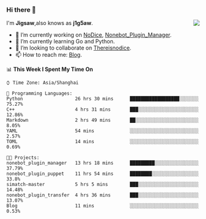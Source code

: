 ### Hi there 👋

<a href="#">
  <img align="right" src="https://github-readme-stats.vercel.app/api?username=Jigsaw111&count_private=true&show_icons=true&title_color=80070B&text_color=B3B3B3&bg_color=212121&icon_color=80070B" />
</a>

I'm **Jigsaw**,also knows as **j1g5aw**.

- 🔭 I’m currently working on [NoDice](https://github.com/thereisnodice/nodice2), [Nonebot_Plugin_Manager](https://github.com/Jigsaw111/nonebot_plugin_manager).
- 🌱 I’m currently learning Go and Python.
- 👯 I’m looking to collaborate on [Thereisnodice](https://github.com/thereisnodice).
- 📫 How to reach me: [Blog](https://blog.maddestroyer.xyz/).

<!--START_SECTION:waka-->
📊 **This Week I Spent My Time On** 

```text
⌚︎ Time Zone: Asia/Shanghai

💬 Programming Languages: 
Python                   26 hrs 30 mins      ██████████████████░░░░░░░   75.27% 
C++                      4 hrs 31 mins       ███░░░░░░░░░░░░░░░░░░░░░░   12.86% 
Markdown                 2 hrs 49 mins       ██░░░░░░░░░░░░░░░░░░░░░░░   8.05% 
YAML                     54 mins             ░░░░░░░░░░░░░░░░░░░░░░░░░   2.57% 
TOML                     14 mins             ░░░░░░░░░░░░░░░░░░░░░░░░░   0.69%

🐱‍💻 Projects: 
nonebot_plugin_manager   13 hrs 18 mins      █████████░░░░░░░░░░░░░░░░   37.79% 
nonebot_plugin_puppet    11 hrs 54 mins      ████████░░░░░░░░░░░░░░░░░   33.8% 
simatch-master           5 hrs 5 mins        ███░░░░░░░░░░░░░░░░░░░░░░   14.48% 
nonebot_plugin_transfer  4 hrs 36 mins       ███░░░░░░░░░░░░░░░░░░░░░░   13.07% 
Blog                     11 mins             ░░░░░░░░░░░░░░░░░░░░░░░░░   0.53%

```


<!--END_SECTION:waka-->
